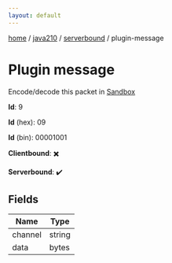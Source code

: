 ```yaml
---
layout: default
---
```


[home](/)  /  [java210](/protocol/java210)  /  [serverbound](/protocol/java210/serverbound)  /  plugin-message

# Plugin message

Encode/decode this packet in [Sandbox](../../../sandbox/java210#Serverbound.PluginMessage)

**Id**: 9

**Id** (hex): 09

**Id** (bin): 00001001

**Clientbound**: ✖️

**Serverbound**: ✔️

## Fields

Name | Type
---|---
channel | string
data | bytes

